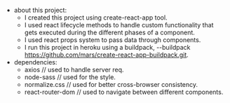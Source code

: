* about this project:
  - I created this project using create-react-app tool.
  - I used react lifecycle methods to handle custom functionality that gets executed during the different phases of a component.
  - I used react props system to pass data through components.
  - I run this project in heroku using a buildpack, --buildpack https://github.com/mars/create-react-app-buildpack.git.
* dependencies:
  - axios // used to handle server req.
  - node-sass // used for the style.
  - normalize.css // used for better cross-browser consistency.
  - react-router-dom // used to navigate between different components.
